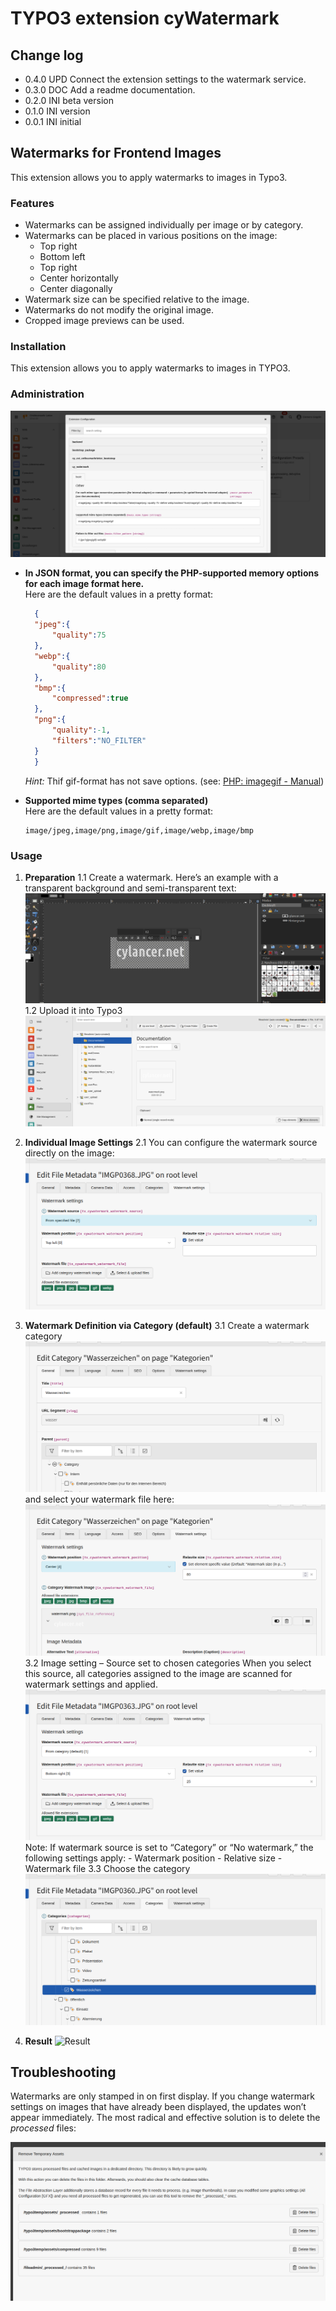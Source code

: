 # TYPO3 extension cyWatermark

## Change log

* 0.4.0 UPD Connect the extension settings to the watermark service.
* 0.3.0 DOC Add a readme documentation.
* 0.2.0 INI beta version
* 0.1.0 INI version
* 0.0.1 INI initial

## Watermarks for Frontend Images

This extension allows you to apply watermarks to images in Typo3.

### Features

* Watermarks can be assigned individually per image or by category.
* Watermarks can be placed in various positions on the image:
  * Top right
  * Bottom left
  * Top right
  * Center horizontally
  * Center diagonally
* Watermark size can be specified relative to the image.
* Watermarks do not modify the original image.
* Cropped image previews can be used.

### Installation

This extension allows you to apply watermarks to images in TYPO3.

### Administration

![Extension settings](Documentation/Images/configuration-extension.png)

* **In JSON format, you can specify the PHP-supported memory options for each image format here.**
  \
  Here are the default values in a pretty format:

  ```JSON
    {
    "jpeg":{
        "quality":75
    },
    "webp":{
        "quality":80
    },
    "bmp":{
        "compressed":true
    },
    "png":{
        "quality":-1,
        "filters":"NO_FILTER"
    }
    }
  ```

  *Hint:* Thif gif-format has not save options. (see:  [PHP: imagegif - Manual](https://www.php.net/manual/en/function.imagegif.php))

* **Supported mime types (comma separated)**
   \
   Here are the default values in a pretty format:

   ```Code
   image/jpeg,image/png,image/gif,image/webp,image/bmp
   ```

### Usage

1. **Preparation**
   1.1 Create a watermark. Here’s an example with a transparent background and semi-transparent text:
       ![Creating a watermark](Documentation/Images/creating-watermark.png)
   1.2 Upload it into Typo3
       ![Uploaded watermark](Documentation/Images/uploaded-watermark.png)

2. **Individual Image Settings**
   2.1 You can configure the watermark source directly on the image:
       ![Set individual watermark on the image](Documentation/Images/set-individual-watermark.png)

3. **Watermark Definition via Category (default)**
   3.1 Create a watermark category
       ![Creating a watermark category](Documentation/Images/creating-category.png)
       and select your watermark file here:
       ![Select watermark file, position, and size](Documentation/Images/set-category-watermark.png)
   3.2 Image setting – Source set to chosen categories
       When you select this source, all categories assigned to the image are scanned for watermark settings and applied.
       ![Watermark via category source](Documentation/Images/set-category-watermarksource.png)
       Note: If watermark source is set to “Category” or “No watermark,” the following settings apply:
       - Watermark position
       - Relative size
       - Watermark file
   3.3 Choose the category
       ![Choose watermark category](Documentation/Images/set-category.png)

4. **Result**
    ![Result](Documentation/Images/result.png)

## Troubleshooting

Watermarks are only stamped in on first display. If you change watermark settings on images that have already been displayed, the updates won’t appear immediately. The most radical and effective solution is to delete the _processed_ files:

![Deleting the \_processed\_ files (last entry in the list)](Documentation/Images/workaround-remove-processed-files.png)

